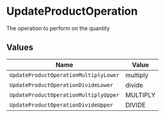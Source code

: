 # UpdateProductOperation

The operation to perform on the quantity


## Values

| Name                                  | Value                                 |
| ------------------------------------- | ------------------------------------- |
| `UpdateProductOperationMultiplyLower` | multiply                              |
| `UpdateProductOperationDivideLower`   | divide                                |
| `UpdateProductOperationMultiplyUpper` | MULTIPLY                              |
| `UpdateProductOperationDivideUpper`   | DIVIDE                                |